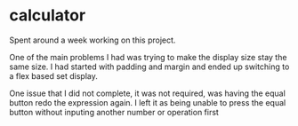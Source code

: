 # calculator

Spent around a week working on this project.

One of the main problems I had was trying to make the display size stay the same size. I had started with padding and margin and ended up switching to a flex based set display.

One issue that I did not complete, it was not required, was having the equal button redo the expression again. I left it as being unable to press the equal button without inputing another number or operation first
